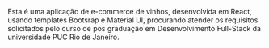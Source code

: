 Esta é uma aplicação de e-commerce de vinhos, desenvolvida em React, usando templates Bootsrap e Material UI, procurando atender os requisitos solicitados 
pelo curso de pos graduação em Desenvolvimento Full-Stack da universidade PUC Rio de Janeiro.
